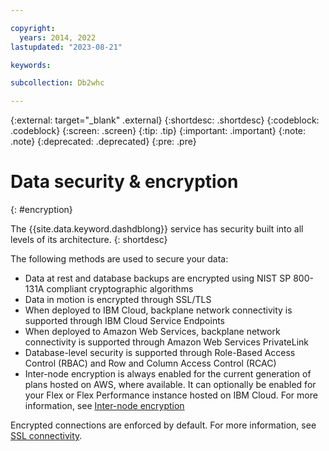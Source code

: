 ```yaml
---

copyright:
  years: 2014, 2022
lastupdated: "2023-08-21"

keywords: 

subcollection: Db2whc

---
```


<!-- Attribute definitions --> 
{:external: target="_blank" .external}
{:shortdesc: .shortdesc}
{:codeblock: .codeblock}
{:screen: .screen}
{:tip: .tip}
{:important: .important}
{:note: .note}
{:deprecated: .deprecated}
{:pre: .pre}

# Data security & encryption
{: #encryption}

The {{site.data.keyword.dashdblong}} service has security built into all levels of its architecture.
{: shortdesc}

The following methods are used to secure your data:
- Data at rest and database backups are encrypted using NIST SP 800-131A compliant cryptographic algorithms
- Data in motion is encrypted through SSL/TLS
- When deployed to IBM Cloud, backplane network connectivity is supported through IBM Cloud Service Endpoints
- When deployed to Amazon Web Services, backplane network connectivity is supported through Amazon Web Services PrivateLink
- Database-level security is supported through Role-Based Access Control (RBAC) and Row and Column Access Control (RCAC)
- Inter-node encryption is always enabled for the current generation of plans hosted on AWS, where available. It can optionally be enabled for your Flex or Flex Performance instance hosted on IBM Cloud. For more information, see [Inter-node encryption](/docs/Db2whc?topic=Db2whc-Inter-node)

Encrypted connections are enforced by default. For more information, see [SSL connectivity](/docs/Db2whc?topic=Db2whc-ssl_support).